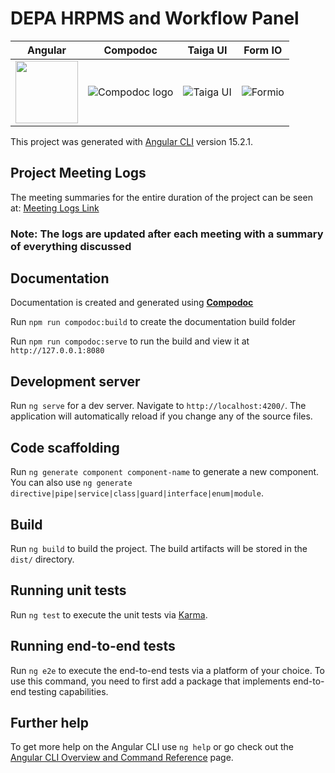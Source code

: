 # DEPA HRPMS and Workflow Panel

| Angular | Compodoc  | Taiga UI | Form IO |
| ------------ | ------------- | ------------- | ------------ |
| <img src="https://angular.io/assets/images/logos/angular/angular.svg" width="100" height="100"> | ![Compodoc logo](https://compodoc.app/assets/img/logo.png)  | ![Taiga UI](https://taiga-ui.dev/assets/images/taiga.svg)  | ![Formio](https://res.cloudinary.com/govimg/image/upload/v1671538209/6399f1b5e79f8e715dbeb6f7/logo-formio-horizontal-lightbg.svg) |

This project was generated with [Angular CLI](https://github.com/angular/angular-cli) version 15.2.1.

## Project Meeting Logs

The meeting summaries for the entire duration of the project can be seen at: [Meeting Logs Link](https://docs.google.com/spreadsheets/d/1i6gqbOD6psg6cBr6pLMRTLzZu9F49qrd5CcK3P79RZs/edit?usp=sharing)

### Note: The logs are updated after each meeting with a summary of everything discussed

## Documentation

Documentation is created and generated using **[Compodoc](https://compodoc.app/)**

Run `npm run compodoc:build` to create the documentation build folder

Run `npm run compodoc:serve` to run the build and view it at `http://127.0.0.1:8080`

## Development server

Run `ng serve` for a dev server. Navigate to `http://localhost:4200/`. The application will automatically reload if you change any of the source files.

## Code scaffolding

Run `ng generate component component-name` to generate a new component. You can also use `ng generate directive|pipe|service|class|guard|interface|enum|module`.

## Build

Run `ng build` to build the project. The build artifacts will be stored in the `dist/` directory.

## Running unit tests

Run `ng test` to execute the unit tests via [Karma](https://karma-runner.github.io).

## Running end-to-end tests

Run `ng e2e` to execute the end-to-end tests via a platform of your choice. To use this command, you need to first add a package that implements end-to-end testing capabilities.

## Further help

To get more help on the Angular CLI use `ng help` or go check out the [Angular CLI Overview and Command Reference](https://angular.io/cli) page.
